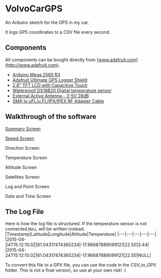 VolvoCarGPS
===========

An Arduino sketch for the GPS in my car.

It logs GPS coordinates to a CSV file every second.

## Components
All components can be bought directly from [www.adafruit.com](http://www.adafruit.com).
- [Arduino Mega 2560 R3](https://www.adafruit.com/products/191)
- [Adafruit Ultimate GPS Logger Shield](https://www.adafruit.com/products/1272)
- [2.8" TFT LCD with Capacitive Touch](https://www.adafruit.com/products/2090)
- [Waterproof DS18B20 Digital temperature sensor](https://www.adafruit.com/products/381)
- [External Active Antenna - 3-5V 28dB](https://www.adafruit.com/products/960)
- [SMA to uFL/u.FL/IPX/IPEX RF Adapter Cable](https://www.adafruit.com/products/851)

## Walkthrough of the software
[Summary Screen](https://github.com/bergthor13/VolvoCarGPS/blob/master/doc/SummaryScreen.md)

[Speed Screen](https://github.com/bergthor13/VolvoCarGPS/blob/master/doc/SpeedScreen.md)

Direction Screen

Temperature Screen

Altitude Screen

Satellites Screen

Log and Point Screen

Date and Time Screen

## The Log File
Here is how the log file is structured. If the temperature sensor is not connected,`NULL` will be written instead.
|Timestamp|Latitude|Longitude|Altitude|Temperature|
|---|---|---|---|---|
|2015-04-24T15:12:10.0Z|61.04317474365234|-17.96687889099121|22.50|3.44|
|2015-04-24T15:12:10.0Z|61.04317474365234|-17.96687889099121|22.50|NULL|

To convert this file to a GPX file, you can use the code in the CSV_to_GPX folder.
This is not a final version, so use at your own risk! :)
